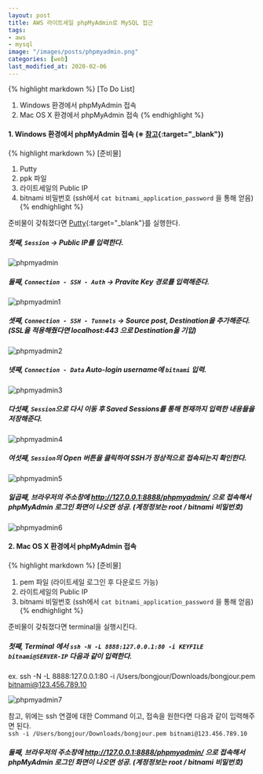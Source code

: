 ```yaml
---
layout: post
title: AWS 라이트세일 phpMyAdmin로 MySQL 접근
tags: 
- aws
- mysql
image: "/images/posts/phpmyadmin.png"
categories: [web]
last_modified_at: 2020-02-06
---
```


{% highlight markdown %}
[To Do List]

1. Windows 환경에서 phpMyAdmin 접속
2. Mac OS X 환경에서 phpMyAdmin 접속
{% endhighlight %}

#### 1. Windows 환경에서 phpMyAdmin 접속 (※ [참고](https://docs.bitnami.com/aws/faq/get-started/access-phpmyadmin/){:target="\_blank"})

{% highlight markdown %}
[준비물]
1. Putty
2. ppk 파일
3. 라이트세일의 Public IP
4. bitnami 비밀번호 (ssh에서 `cat bitnami_application_password` 을 통해 얻음)
{% endhighlight %}

준비물이 갖춰졌다면 [Putty](https://www.chiark.greenend.org.uk/~sgtatham/putty/latest.html){:target="\_blank"}를 실행한다.

##### 첫째, `Session` -> Public IP를 입력한다.
![phpmyadmin](/images/posts/200206-aws-phpmyadmin.png "phpmyadmin")
##### 둘째, `Connection - SSH - Auth` -> Pravite Key 경로를 입력해준다.
![phpmyadmin1](/images/posts/200206-aws-phpmyadmin-1.jpg "phpmyadmin1")
##### 셋째, `Connection - SSH - Tunnels` -> Source post, Destination을 추가해준다. (SSL을 적용해줬다면 localhost:443 으로 Destination을 기입)
![phpmyadmin2](/images/posts/200206-aws-phpmyadmin-2.png "phpmyadmin2")
##### 넷째, `Connection - Data` Auto-login username에 `bitnami` 입력.
![phpmyadmin3](/images/posts/200206-aws-phpmyadmin-3.jpg "phpmyadmin3")
##### 다섯째, `Session`으로 다시 이동 후 Saved Sessions를 통해 현재까지 입력한 내용들을 저장해준다.
![phpmyadmin4](/images/posts/200206-aws-phpmyadmin-4.jpg "phpmyadmin4")
##### 여섯째, `Session`의 Open 버튼을 클릭하여 SSH가 정상적으로 접속되는지 확인한다.
![phpmyadmin5](/images/posts/200206-aws-phpmyadmin-5.jpg "phpmyadmin5")
##### 일곱째, 브라우저의 주소창에 http://127.0.0.1:8888/phpmyadmin/ 으로 접속해서 phpMyAdmin 로그인 화면이 나오면 성공. (계정정보는 root / bitnami 비밀번호)
![phpmyadmin6](/images/posts/200206-aws-phpmyadmin-6.png "phpmyadmin6")

#### 2. Mac OS X 환경에서 phpMyAdmin 접속

{% highlight markdown %}
[준비물]
1. pem 파일 (라이트세일 로그인 후 다운로드 가능)
2. 라이트세일의 Public IP
3. bitnami 비밀번호 (ssh에서 `cat bitnami_application_password` 을 통해 얻음)
{% endhighlight %}

준비물이 갖춰졌다면 terminal을 실행시킨다.

##### 첫째, Terminal 에서 `ssh -N -L 8888:127.0.0.1:80 -i KEYFILE bitnami@SERVER-IP` 다음과 같이 입력한다.  
ex. ssh -N -L 8888:127.0.0.1:80 -i /Users/bongjour/Downloads/bongjour.pem bitnami@123.456.789.10

![phpmyadmin7](/images/posts/200206-aws-phpmyadmin-7.png "phpmyadmin7")

참고, 위에는 ssh 연결에 대한 Command 이고, 접속을 원한다면 다음과 같이 입력해주면 된다.  
`ssh -i /Users/bongjour/Downloads/bongjour.pem bitnami@123.456.789.10`

##### 둘째, 브라우저의 주소창에 http://127.0.0.1:8888/phpmyadmin/ 으로 접속해서 phpMyAdmin 로그인 화면이 나오면 성공. (계정정보는 root / bitnami 비밀번호)
